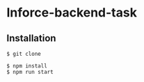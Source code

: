 # Inforce-backend-task

## Installation

```copy that repo using
$ git clone
```

```To start application use
$ npm install
$ npm run start
```
